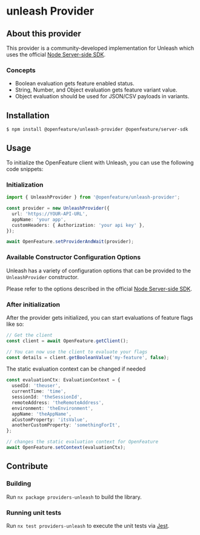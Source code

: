 # unleash Provider

## About this provider

This provider is a community-developed implementation for Unleash which uses the official [Node Server-side SDK](https://docs.getunleash.io/reference/sdks/node).

### Concepts

- Boolean evaluation gets feature enabled status.
- String, Number, and Object evaluation gets feature variant value.
- Object evaluation should be used for JSON/CSV payloads in variants.

## Installation

```shell
$ npm install @openfeature/unleash-provider @openfeature/server-sdk
```

## Usage

To initialize the OpenFeature client with Unleash, you can use the following code snippets:

### Initialization

```ts
import { UnleashProvider } from '@openfeature/unleash-provider';

const provider = new UnleashProvider({
  url: 'https://YOUR-API-URL',
  appName: 'your app',
  customHeaders: { Authorization: 'your api key' },
});

await OpenFeature.setProviderAndWait(provider);
```

### Available Constructor Configuration Options

Unleash has a variety of configuration options that can be provided to the `UnleashProvider` constructor.

Please refer to the options described in the official [Node Server-side SDK](https://docs.getunleash.io/reference/sdks/node).

### After initialization

After the provider gets initialized, you can start evaluations of feature flags like so:

```ts
// Get the client
const client = await OpenFeature.getClient();

// You can now use the client to evaluate your flags
const details = client.getBooleanValue('my-feature', false);
```

The static evaluation context can be changed if needed

```ts
const evaluationCtx: EvaluationContext = {
  usedId: 'theuser',
  currentTime: 'time',
  sessionId: 'theSessionId',
  remoteAddress: 'theRemoteAddress',
  environment: 'theEnvironment',
  appName: 'theAppName',
  aCustomProperty: 'itsValue',
  anotherCustomProperty: 'somethingForIt',
};

// changes the static evaluation context for OpenFeature
await OpenFeature.setContext(evaluationCtx);
```

## Contribute

### Building

Run `nx package providers-unleash` to build the library.

### Running unit tests

Run `nx test providers-unleash` to execute the unit tests via [Jest](https://jestjs.io).
